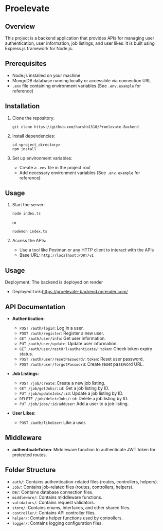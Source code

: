 
# Proelevate

## Overview
This project is a backend application that provides APIs for managing user authentication, user information, job listings, and user likes. It is built using Express.js framework for Node.js.

## Prerequisites
- Node.js installed on your machine
- MongoDB database running locally or accessible via connection URL
- `.env` file containing environment variables (See `.env.example` for reference)

## Installation
1. Clone the repository:
   ```
   git clone https://github.com/harshb1510/Proelevate-Backend
   ```

2. Install dependencies:
   ```
   cd <project_directory>
   npm install
   ```

3. Set up environment variables:
   - Create a `.env` file in the project root
   - Add necessary environment variables (See `.env.example` for reference)

## Usage
1. Start the server:
   ```
   node index.ts
   ```
   or
   ```
   nodemon index.ts
   ```

3. Access the APIs:
   - Use a tool like Postman or any HTTP client to interact with the APIs
   - Base URL: `http://localhost:PORT/v1`

## Usage
 Deployment: The backend is deployed on render
  - Deployed Link:https://proelevate-backend.onrender.com/
   

## API Documentation
- **Authentication:**
  - `POST /auth/login`: Log in a user.
  - `POST /auth/register`: Register a new user.
  - `GET /auth/user/info`: Get user information.
  - `PUT /auth/user/update`: Update user information.
  - `GET /auth/user/restUrl/authenticate/:token`: Check token expiry status.
  - `POST /auth/user/resetPassword/:token`: Reset user password.
  - `POST /auth/user/forgotPassword`: Create reset password URL.

- **Job Listings:**
  - `POST /job/create`: Create a new job listing.
  - `GET /job/getJobs/:id`: Get a job listing by ID.
  - `PUT /job/updateJobs/:id`: Update a job listing by ID.
  - `DELETE /job/deleteJobs/:id`: Delete a job listing by ID.
  - `PUT /job/jobs/:id/addUser`: Add a user to a job listing.

- **User Likes:**
  - `POST /auth/likeUser`: Like a user.

## Middleware
- **authenticateToken**: Middleware function to authenticate JWT token for protected routes.

## Folder Structure
- `auth/`: Contains authentication-related files (routes, controllers, helpers).
- `Job/`: Contains job-related files (routes, controllers, helpers).
- `DB/`: Contains database connection files.
- `middleware/`: Contains middleware functions.
- `validators/`: Contains request validators.
- `store/`: Contains enums, interfaces, and other shared files.
- `controller/`: Contains API controller files.
- `helper/`: Contains helper functions used by controllers.
- `logger/`: Contains logging configuration files.


